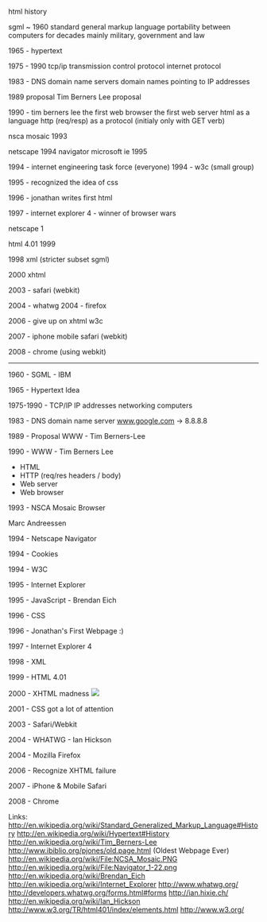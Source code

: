 html history

sgml ~ 1960
standard general markup language
portability between computers for decades
mainly military, government and law

1965 - hypertext

1975 - 1990 tcp/ip
transmission control protocol
internet protocol

1983 - DNS
domain name servers
domain names pointing to IP addresses

1989 proposal Tim Berners Lee
proposal

1990 - tim berners lee
the first web browser
the first web server
html as a language
http (req/resp) as a protocol (initialy only with GET verb)

nsca
mosaic 1993

netscape 1994 navigator
microsoft ie 1995

1994 - internet engineering task force (everyone)
1994 - w3c (small group)

1995 - recognized the idea of css

1996 - jonathan writes first html

1997 - internet explorer 4 - winner of browser wars

netscape 1

html 4.01 1999

1998 xml (stricter subset sgml)

2000 xhtml

2003 - safari (webkit)

2004 - whatwg
2004 - firefox

2006 - give up on xhtml w3c

2007 - iphone mobile safari (webkit)

2008 - chrome (using webkit)


-----------------

1960 - SGML - IBM

1965 - Hypertext Idea

1975-1990 - TCP/IP
IP addresses
networking computers

1983 - DNS
domain name server
www.google.com -> 8.8.8.8

1989 - Proposal WWW - Tim Berners-Lee

1990 - WWW - Tim Berners Lee
- HTML
- HTTP (req/res headers / body)
- Web server
- Web browser

1993 - NSCA Mosaic Browser

Marc Andreessen
<img src="">

1994 - Netscape Navigator

1994 - Cookies

1994 - W3C

1995 - Internet Explorer

1995 - JavaScript - Brendan Eich

1996 - CSS

1996 - Jonathan's First Webpage :)

1997 - Internet Explorer 4

1998 - XML

1999 - HTML 4.01

2000 - XHTML madness
<img src="cat.jpg" />

2001 - CSS got a lot of attention

2003 - Safari/Webkit

2004 - WHATWG - Ian Hickson

2004 - Mozilla Firefox

2006 - Recognize XHTML failure

2007 - iPhone & Mobile Safari

2008 - Chrome

Links:
http://en.wikipedia.org/wiki/Standard_Generalized_Markup_Language#History
http://en.wikipedia.org/wiki/Hypertext#History
http://en.wikipedia.org/wiki/Tim_Berners-Lee
http://www.ibiblio.org/pjones/old.page.html (Oldest Webpage Ever)
http://en.wikipedia.org/wiki/File:NCSA_Mosaic.PNG
http://en.wikipedia.org/wiki/File:Navigator_1-22.png
http://en.wikipedia.org/wiki/Brendan_Eich
http://en.wikipedia.org/wiki/Internet_Explorer
http://www.whatwg.org/
http://developers.whatwg.org/forms.html#forms
http://ian.hixie.ch/
http://en.wikipedia.org/wiki/Ian_Hickson
http://www.w3.org/TR/html401/index/elements.html
http://www.w3.org/



